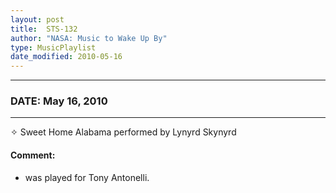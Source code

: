 ```yaml
---
layout: post
title:  STS-132
author: "NASA: Music to Wake Up By"
type: MusicPlaylist
date_modified: 2010-05-16
---
```


----
### DATE: May 16, 2010
----
✧ Sweet Home Alabama performed by Lynyrd Skynyrd

#### Comment:
* was played for Tony Antonelli.
